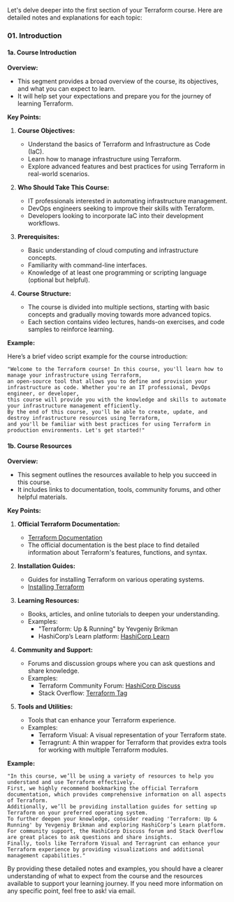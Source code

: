 Let's delve deeper into the first section of your Terraform course. Here are detailed notes and explanations for each topic:

### 01. Introduction

#### 1a. Course Introduction

**Overview:**
- This segment provides a broad overview of the course, its objectives, and what you can expect to learn.
- It will help set your expectations and prepare you for the journey of learning Terraform.

**Key Points:**
1. **Course Objectives:**
   - Understand the basics of Terraform and Infrastructure as Code (IaC).
   - Learn how to manage infrastructure using Terraform.
   - Explore advanced features and best practices for using Terraform in real-world scenarios.

2. **Who Should Take This Course:**
   - IT professionals interested in automating infrastructure management.
   - DevOps engineers seeking to improve their skills with Terraform.
   - Developers looking to incorporate IaC into their development workflows.

3. **Prerequisites:**
   - Basic understanding of cloud computing and infrastructure concepts.
   - Familiarity with command-line interfaces.
   - Knowledge of at least one programming or scripting language (optional but helpful).

4. **Course Structure:**
   - The course is divided into multiple sections, starting with basic concepts and gradually moving towards more advanced topics.
   - Each section contains video lectures, hands-on exercises, and code samples to reinforce learning.

**Example:**

Here’s a brief video script example for the course introduction:

```text
"Welcome to the Terraform course! In this course, you'll learn how to manage your infrastructure using Terraform,
an open-source tool that allows you to define and provision your infrastructure as code. Whether you're an IT professional, DevOps engineer, or developer,
this course will provide you with the knowledge and skills to automate your infrastructure management efficiently.
By the end of this course, you'll be able to create, update, and destroy infrastructure resources using Terraform,
and you'll be familiar with best practices for using Terraform in production environments. Let's get started!"
```

#### 1b. Course Resources

**Overview:**
- This segment outlines the resources available to help you succeed in this course.
- It includes links to documentation, tools, community forums, and other helpful materials.

**Key Points:**

1. **Official Terraform Documentation:**
   - [Terraform Documentation](https://www.terraform.io/docs/index.html)
   - The official documentation is the best place to find detailed information about Terraform's features, functions, and syntax.

2. **Installation Guides:**
   - Guides for installing Terraform on various operating systems.
   - [Installing Terraform](https://learn.hashicorp.com/tutorials/terraform/install-cli)

3. **Learning Resources:**
   - Books, articles, and online tutorials to deepen your understanding.
   - Examples: 
     - "Terraform: Up & Running" by Yevgeniy Brikman
     - HashiCorp’s Learn platform: [HashiCorp Learn](https://learn.hashicorp.com/terraform)

4. **Community and Support:**
   - Forums and discussion groups where you can ask questions and share knowledge.
   - Examples:
     - Terraform Community Forum: [HashiCorp Discuss](https://discuss.hashicorp.com/c/terraform-core/terraform)
     - Stack Overflow: [Terraform Tag](https://stackoverflow.com/questions/tagged/terraform)

5. **Tools and Utilities:**
   - Tools that can enhance your Terraform experience.
   - Examples:
     - Terraform Visual: A visual representation of your Terraform state.
     - Terragrunt: A thin wrapper for Terraform that provides extra tools for working with multiple Terraform modules.

**Example:**

```text
"In this course, we’ll be using a variety of resources to help you understand and use Terraform effectively. 
First, we highly recommend bookmarking the official Terraform documentation, which provides comprehensive information on all aspects of Terraform. 
Additionally, we’ll be providing installation guides for setting up Terraform on your preferred operating system. 
To further deepen your knowledge, consider reading 'Terraform: Up & Running' by Yevgeniy Brikman and exploring HashiCorp’s Learn platform. 
For community support, the HashiCorp Discuss forum and Stack Overflow are great places to ask questions and share insights. 
Finally, tools like Terraform Visual and Terragrunt can enhance your Terraform experience by providing visualizations and additional management capabilities."
```

By providing these detailed notes and examples, you should have a clearer understanding of what to expect from the course 
and the resources available to support your learning journey. If you need more information on any specific point, feel free to ask! via email.
